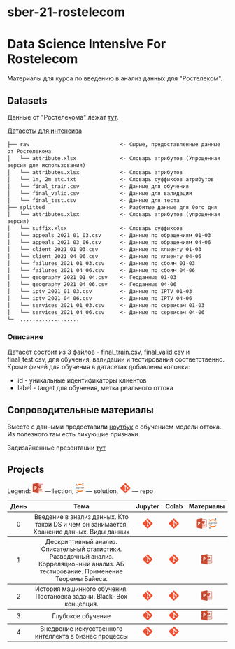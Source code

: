 # sber-21-rostelecom
# Data Science Intensive For Rostelecom
Материалы для курса по введению в анализ данных для "Ростелеком".

## Datasets
Данные от "Ростелекома" лежат [тут](https://drive.google.com/drive/folders/1RCjekFXF0Vh1yb3cahKR8n-q7R6k3RXY).

[Датасеты для интенсива](https://disk.yandex.ru/client/disk/rostelecom-sber21)

    ├── raw                             <- Сырые, предоставленные данные от Ростелекома
    │   └── attribute.xlsx              <- Словарь атрибутов (Упрощенная версия для использования)
    │   └── attributes.xlsx             <- Словарь атрибутов
    │   └── 1m, 2m etc.txt              <- Словарь суффиксов атрибутов
    │   └── final_train.csv             <- Данные для обучения
    │   └── final_valid.csv             <- Данные для валидации
    │   └── final_test.csv              <- Данные для теста
    ├── splitted                        <- Разбитые данные для 0ого дня
    │   └── attributes.xlsx             <- Словарь атрибутов (упрощенная версия)
    │   └── suffix.xlsx                 <- Словарь суффиксов
    │   └── appeals_2021_01_03.csv      <- Данные по обращениям 01-03
    │   └── appeals_2021_03_06.csv      <- Данные по обращениям 04-06
    │   └── client_2021_01_03.csv       <- Данные по клиенту 01-03
    │   └── client_2021_04_06.csv       <- Данные по клиенту 04-06
    │   └── failures_2021_01_03.csv     <- Данные по сбоям 01-03
    │   └── failures_2021_04_06.csv     <- Данные по сбоям 04-06
    │   └── geography_2021_01_04.csv    <- Геоданные 01-03
    │   └── geography_2021_04_06.csv    <- Геоданные 04-06
    │   └── iptv_2021_01_03.csv         <- Данные по IPTV 01-03
    │   └── iptv_2021_04_06.csv         <- Данные по IPTV 04-06
    │   └── services_2021_01_03.csv     <- Данные по сервисам 01-03
    │   └── services_2021_04_06.csv     <- Данные по сервисам 04-06
    └─  ...................
### Описание
Датасет состоит из 3 файлов - final_train.csv, final_valid.csv и final_test.csv, для обучения, валидации и тестирования соответственно. \
Кроме фичей для обучения в датасетах добавлены колонки:
* id - уникальные идентификаторы клиентов 
* label - target для обучения, метка реального оттока

## Сопроводительные материалы
Вместе с данными предоставили [ноутбук](../sber-21-rostelecom-tmp/scripts/main.ipynb) с обучением модели оттока. Из полезного там есть ликующие признаки.

Задизайненные презентации [тут](https://drive.google.com/drive/folders/1ZqAgURM4zaH1OdVZ2QgNjxGx5Nosq5Ma?usp=drive_link)


## Projects
Legend: ![](icons/pptx.png) — lection, ![](icons/jupyter.png) — solution,  ![](icons/git.png) — repo

<table>
  <thead>
    <tr>
      <th>День</th>
      <th>Тема</th>
      <th>Jupyter</th>
      <th>Colab</th>
      <th>Материалы</th>
    </tr>
  </thead>
  <tbody>
    <!-------------------- DAY 0 -------------------->
    <tr>
        <td align="center"><a>0</a></td>
        <td align="center">
            Введение в анализ данных. Кто такой DS и чем он занимается. Хранение данных. Виды данных
        </td>
        <td align="center">
            <a href="https://repos.21-school.ru/masters/DSpy00.ID_1517554.git"><img src="./icons/git.png"/></a>
        </td>
        <td align="center">
            <a href="https://repos.21-school.ru/masters/DSpy00.ID_1517611.git"><img src="./icons/git.png"/></a>
        </td>
        <td align="center">
            <a href=".lections/00-01-intro.pptx"><img src="./icons/pptx.png"/></a>
            <a href=".solutions/day-00-solution.ipynb"><img src="./icons/jupyter.png"/></a>
        </td>
    </tr>
  </tbody>
  <tbody>
    <!-------------------- DAY 1 -------------------->
    <tr>
        <td align="center"><a>1</a></td>
        <td align="center">
            Дескриптивный анализ. Описательный статистики. Разведочный анализ. Корреляционный анализ.
            АБ тестирование. Применение Теоремы Байеса.
        </td>
        <td align="center">
            <a href="https://repos.21-school.ru/masters/DSpy01.ID_1517555"><img src="./icons/git.png"/></a>
        </td>
        <td align="center">
            <a href="https://repos.21-school.ru/masters/DSpy01.ID_1517612"><img src="./icons/git.png"/></a>
        </td>
        <td align="center">
            <a href="./lections/01-01-eda.pptx"><img src="./icons/pptx.png"/></a>
        </td>
    </tr>
  </tbody>
  <tbody>
    <!-------------------- DAY 2 -------------------->
    <tr>
        <td align="center"><a>2</a></td>
        <td align="center">
            История машинного обучения. Постановка задачи. Black-Box концепция. 
        </td>
        <td align="center">
            <a href="https://repos.21-school.ru/masters/DSpy02.ID_1517561.git"><img src="./icons/git.png"/></a>
        </td>
        <td align="center">
            <a href="https://repos.21-school.ru/masters/DSpy02.ID_1517613"><img src="./icons/git.png"/></a>
        </td>
        <td align="center">
            <a href="./lections/02-01-ml-intro.pptx"><img src="./icons/pptx.png"/></a>
        </td>
    </tr>
  </tbody>
  <tbody>
    <!-------------------- DAY 3 -------------------->
    <tr>
        <td align="center"><a>3</a></td>
        <td align="center">
            Глубокое обучение
        </td>
        <td align="center">
            <a href="https://repos.21-school.ru/masters/DSpy03.ID_1517562.git"><img src="./icons/git.png"/></a>
        </td>
        <td align="center">
            <a href="https://repos.21-school.ru/masters/DSpy03.ID_1517614.git"><img src="./icons/git.png"/></a>
        </td>
        <td align="center">
            <a href="./lections/03-01-deep-learning.pptx"><img src="./icons/pptx.png"/></a>
        </td>
    </tr>
  </tbody>
  <tbody>
    <!-------------------- DAY 4 -------------------->
    <tr>
        <td align="center"><a>4</a></td>
        <td align="center">
            Внедрение искусственного интеллекта в бизнес процессы
        </td>
        <td align="center">
            <a href="https://repos.21-school.ru/masters/DSpy04.ID_1517563.git"><img src="./icons/git.png"/></a>
        </td>
        <td align="center">
            <a href="https://repos.21-school.ru/masters/DSpy04.ID_1517723.git"><img src="./icons/git.png"/></a>
        </td>
        <td align="center">
        </td>
    </tr>
  </tbody>
</table>
